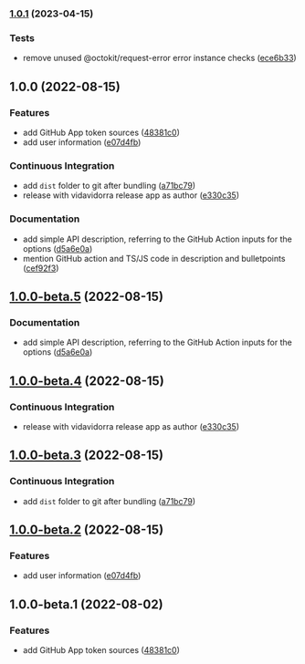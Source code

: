 ### [1.0.1](https://github.com/vidavidorra/github-app-token/compare/v1.0.0...v1.0.1) (2023-04-15)

### Tests

- remove unused @octokit/request-error error instance checks ([ece6b33](https://github.com/vidavidorra/github-app-token/commit/ece6b3337b389aed57b754d37855da031e27f8dc))

## 1.0.0 (2022-08-15)

### Features

- add GitHub App token sources ([48381c0](https://github.com/vidavidorra/github-app-token/commit/48381c0587e024f05361864dd6dbca2ff0e7de54))
- add user information ([e07d4fb](https://github.com/vidavidorra/github-app-token/commit/e07d4fba6ab25979b6cfc42686fd657da74f07c7))

### Continuous Integration

- add `dist` folder to git after bundling ([a71bc79](https://github.com/vidavidorra/github-app-token/commit/a71bc79ff45d7e9bcad85bbd23024ca00da68de9))
- release with vidavidorra release app as author ([e330c35](https://github.com/vidavidorra/github-app-token/commit/e330c35195368c40a871fee5876ccd92fd76fe20))

### Documentation

- add simple API description, referring to the GitHub Action inputs for the options ([d5a6e0a](https://github.com/vidavidorra/github-app-token/commit/d5a6e0ac0bbf5d18820b76ad7fa886918571bf11))
- mention GitHub action and TS/JS code in description and bulletpoints ([cef92f3](https://github.com/vidavidorra/github-app-token/commit/cef92f3068c871438245df27c090e84942d6a96d))

## [1.0.0-beta.5](https://github.com/vidavidorra/github-app-token/compare/v1.0.0-beta.4...v1.0.0-beta.5) (2022-08-15)

### Documentation

- add simple API description, referring to the GitHub Action inputs for the options ([d5a6e0a](https://github.com/vidavidorra/github-app-token/commit/d5a6e0ac0bbf5d18820b76ad7fa886918571bf11))

## [1.0.0-beta.4](https://github.com/vidavidorra/github-app-token/compare/v1.0.0-beta.3...v1.0.0-beta.4) (2022-08-15)

### Continuous Integration

- release with vidavidorra release app as author ([e330c35](https://github.com/vidavidorra/github-app-token/commit/e330c35195368c40a871fee5876ccd92fd76fe20))

## [1.0.0-beta.3](https://github.com/vidavidorra/github-app-token/compare/v1.0.0-beta.2...v1.0.0-beta.3) (2022-08-15)

### Continuous Integration

- add `dist` folder to git after bundling ([a71bc79](https://github.com/vidavidorra/github-app-token/commit/a71bc79ff45d7e9bcad85bbd23024ca00da68de9))

## [1.0.0-beta.2](https://github.com/vidavidorra/github-app-token/compare/v1.0.0-beta.1...v1.0.0-beta.2) (2022-08-15)

### Features

- add user information ([e07d4fb](https://github.com/vidavidorra/github-app-token/commit/e07d4fba6ab25979b6cfc42686fd657da74f07c7))

## 1.0.0-beta.1 (2022-08-02)

### Features

- add GitHub App token sources ([48381c0](https://github.com/vidavidorra/github-app-token/commit/48381c0587e024f05361864dd6dbca2ff0e7de54))
